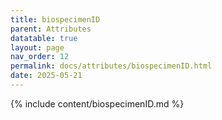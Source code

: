 ```yaml
---
title: biospecimenID
parent: Attributes
datatable: true
layout: page
nav_order: 12
permalink: docs/attributes/biospecimenID.html
date: 2025-05-21
---
```

{% include content/biospecimenID.md %}
